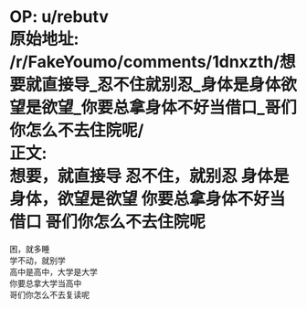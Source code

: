 
OP: u/rebutv  
原始地址: /r/FakeYoumo/comments/1dnxzth/想要就直接导_忍不住就别忍_身体是身体欲望是欲望_你要总拿身体不好当借口_哥们你怎么不去住院呢/  
正文:  
想要，就直接导
忍不住，就别忍
身体是身体，欲望是欲望
你要总拿身体不好当借口
哥们你怎么不去住院呢  
=============

困，就多睡  
学不动，就别学  
高中是高中，大学是大学  
你要总拿大学当高中  
哥们你怎么不去复读呢
